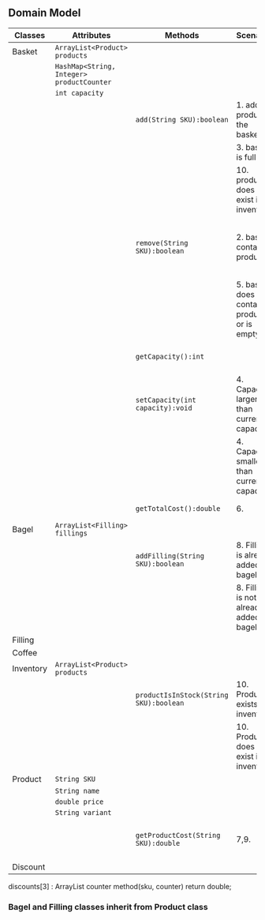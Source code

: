 ## Domain Model

| Classes   | Attributes                                | Methods                                | Scenarios                                      | Outcomes                                  |
|-----------|-------------------------------------------|----------------------------------------|------------------------------------------------|-------------------------------------------|
| Basket    | `ArrayList<Product> products`             |                                        |                                                |                                           |
|           | `HashMap<String, Integer> productCounter` |                                        |                                                |                                           |
|           | `int capacity`                            |                                        |                                                |                                           |
|           |                                           | `add(String SKU):boolean`              | 1. adds product to the basket                  | returns true                              |
|           |                                           |                                        | 3. basket is full                              | returns false                             |
|           |                                           |                                        | 10. product does not exist in inventory        |                                           |
|           |                                           | `remove(String SKU):boolean`           | 2. basket contains product                     | removes product from basket, returns true |
|           |                                           |                                        | 5. basket does not contain product or is empty | returns false                             |
|           |                                           | `getCapacity():int`                    |                                                | returns basket's capacity                 |
|           |                                           | `setCapacity(int capacity):void`       | 4. Capacity larger than current capacity       | capacity changes                          |
|           |                                           |                                        | 4. Capacity smaller than current capacity      | capacity doesn't change                   |
|           |                                           | `getTotalCost():double`                | 6.                                             | returns total cost                        |
| Bagel     | `ArrayList<Filling> fillings`             |                                        |                                                |                                           |
|           |                                           | `addFilling(String SKU):boolean`       | 8. Filling is already added to bagel           | does not add filling, returns false       |
|           |                                           |                                        | 8. Filling is not already added to bagel       | adds the filling, returns true            |
| Filling   |                                           |                                        |                                                |                                           |
| Coffee    |                                           |                                        |                                                |                                           |
| Inventory | `ArrayList<Product> products`             |                                        |                                                |                                           |
|           |                                           | `productIsInStock(String SKU):boolean` | 10. Product exists in inventory                | returns true                              |
|           |                                           |                                        | 10. Product does not exist in inventory        | returns false                             |
| Product   | `String SKU`                              |                                        |                                                |                                           |
|           | `String name`                             |                                        |                                                |                                           |
|           | `double price`                            |                                        |                                                |                                           |
|           | `String variant`                          |                                        |                                                |                                           |
|           |                                           | `getProductCost(String SKU):double`    | 7,9.                                           | returns cost of the product               |
| Discount  |                                           |                                        |                                                |                                           |

discounts[3] : ArrayList<sku> counter
method(sku, counter) return double;


### Bagel and Filling classes inherit from Product class